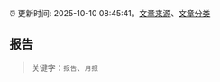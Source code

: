 :alarm_clock: 更新时间: 2025-10-10 08:45:41。[文章来源](/README.md)、[文章分类](/TAGS.md)

## 报告


> 关键字：`报告`、`月报`



